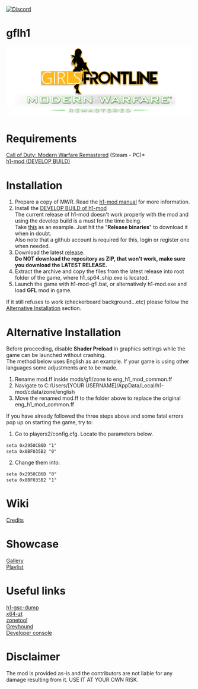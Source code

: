 [![Discord](https://img.shields.io/discord/725057886958387393?label=Discord&logo=discord)](https://discord.gg/yYQDxkUtkV)
# gflh1
![](https://github.com/Loyalists/gflh1/blob/main/assets/github/logo.png?raw=true)

# Requirements
[Call of Duty: Modern Warfare Remastered](https://store.steampowered.com/app/393080/Call_of_Duty_Modern_Warfare_Remastered_2017/) (Steam - PC)*  
[h1-mod (DEVELOP BUILD)](https://github.com/h1-mod/h1-mod)

# Installation
1. Prepare a copy of MWR. Read the [h1-mod manual](https://docs.h1.gg/install) for more information.
2. Install the [DEVELOP BUILD of h1-mod](https://github.com/h1-mod/h1-mod/actions?query=branch%3Adevelop)  
The current release of h1-mod doesn't work properly with the mod and using the develop build is a must for the time being.   
Take [this](https://github.com/h1-mod/h1-mod/actions/runs/4478388098) as an example. Just hit the "**Release binaries**" to download it when in doubt.   
Also note that a github account is required for this, login or register one when needed.
3. Download the latest [release](https://github.com/Loyalists/gflh1/releases/tag/1.0).  
**Do NOT download the repository as ZIP, that won't work, make sure you download the LATEST RELEASE.**
4. Extract the archive and copy the files from the latest release into root folder of the game, where h1_sp64_ship.exe is located.
5. Launch the game with h1-mod-gfl.bat, or alternatively h1-mod.exe and load **GFL** mod in game.

If it still refuses to work (checkerboard background...etc) please follow the [Alternative Installation](https://github.com/Loyalists/gflh1#alternative-installation) section.

# Alternative Installation
Before proceeding, disable **Shader Preload** in graphics settings while the game can be launched without crashing.   
The method below uses English as an example. If your game is using other languages some adjustments are to be made.  

1. Rename mod.ff inside mods/gfl/zone to eng_h1_mod_common.ff
2. Navigate to C:/Users/[YOUR USERNAME]/AppData/Local/h1-mod/cdata/zone/english
3. Move the renamed mod.ff to the folder above to replace the original eng_h1_mod_common.ff

If you have already followed the three steps above and some fatal errors pop up on starting the game, try to:

1. Go to players2/config.cfg. Locate the parameters below.
```
seta 0x2950CB6D "1"
seta 0x8BF035B2 "0"
```
2. Change them into:
```
seta 0x2950CB6D "0"
seta 0x8BF035B2 "1"
```

# Wiki   
[Credits](https://github.com/Loyalists/gflh1/wiki/Credits)   

# Showcase
[Gallery](https://github.com/Loyalists/gflh1/wiki/Gallery)  
[Playlist](https://www.youtube.com/playlist?list=PLHUTPjEfLLEKv1Z3CTZfLMDq3d0J3W4h8)   

# Useful links
[h1-gsc-dump](https://github.com/mjkzy/h1-gsc-dump)   
[x64-zt](https://github.com/Joelrau/x64-zt)   
[zonetool](https://github.com/Joelrau/zonetool)   
[Greyhound](https://github.com/Scobalula/Greyhound)   
[Developer console](https://callofduty.fandom.com/wiki/Developer_console)   

# Disclaimer
The mod is provided as-is and the contributors are not liable for any damage resulting from it. USE IT AT YOUR OWN RISK.
